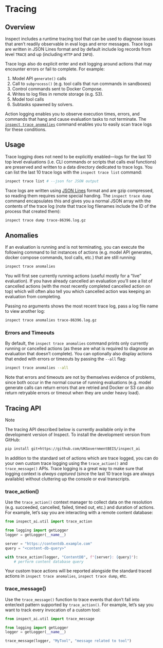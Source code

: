 # Tracing


## Overview

Inspect includes a runtime tracing tool that can be used to diagnose
issues that aren’t readily observable in eval logs and error messages.
Trace logs are written in JSON Lines format and by default include log
records from level `TRACE` and up (including `HTTP` and `INFO`).

Trace logs also do explicit enter and exit logging around actions that
may encounter errors or fail to complete. For example:

1.  Model API `generate()` calls
2.  Call to `subprocess()` (e.g. tool calls that run commands in
    sandboxes)
3.  Control commands sent to Docker Compose.
4.  Writes to log files in remote storage (e.g. S3).
5.  Model tool calls
6.  Subtasks spawned by solvers.

Action logging enables you to observe execution times, errors, and
commands that hang and cause evaluation tasks to not terminate. The
[`inspect trace anomalies`](#anomalies) command enables you to easily
scan trace logs for these conditions.

## Usage

Trace logging does not need to be explicitly enabled—logs for the last
10 top level evaluations (i.e. CLI commands or scripts that calls eval
functions) are preserved and written to a data directory dedicated to
trace logs. You can list the last 10 trace logs with the
`inspect trace list` command:

``` bash
inspect trace list # --json for JSON output
```

Trace logs are written using [JSON Lines](https://jsonlines.org/) format
and are gzip compressed, so reading them requires some special handing.
The `inspect trace dump` command encapsulates this and gives you a
normal JSON array with the contents of the trace log (note that trace
log filenames include the ID of the process that created them):

``` bash
inspect trace dump trace-86396.log.gz
```

## Anomalies

If an evaluation is running and is not terminating, you can execute the
following command to list instances of actions (e.g. model API
generates, docker compose commands, tool calls, etc.) that are still
running:

``` bash
inspect trace anomalies
```

You will first see currently running actions (useful mostly for a “live”
evaluation). If you have already cancelled an evaluation you’ll see a
list of cancelled actions (with the most recently completed cancelled
action on top) which will often also tell you which cancelled action was
keeping an evaluation from completing.

Passing no arguments shows the most recent trace log, pass a log file
name to view another log:

``` bash
inspect trace anomalies trace-86396.log.gz
```

### Errors and Timeouts

By default, the `inspect trace anomalies` command prints only currently
running or cancelled actions (as these are what is required to diagnose
an evaluation that doesn’t complete). You can optionally also display
actions that ended with errors or timeouts by passing the `--all` flag:

``` bash
inspect trace anomalies --all
```

Note that errors and timeouts are not by themselves evidence of
problems, since both occur in the normal course of running evaluations
(e.g. model generate calls can return errors that are retried and Docker
or S3 can also return retryable errors or timeout when they are under
heavy load).

## Tracing API

> [!NOTE]
>
> The tracing API described below is currently available only in the
> development version of Inspect. To install the development version
> from GitHub:
>
> ``` bash
> pip install git+https://github.com/UKGovernmentBEIS/inspect_ai
> ```

In addition to the standard set of actions which are trace logged, you
can do your own custom trace logging using the `trace_action()` and
`trace_message()` APIs. Trace logging is a great way to make sure that
logging context is *always captured* (since the last 10 trace logs are
always available) without cluttering up the console or eval transcripts.

### trace_action()

Use the `trace_action()` context manager to collect data on the
resolution (e.g. succeeded, cancelled, failed, timed out, etc.) and
duration of actions. For example, let’s say you are interacting with a
remote content database:

``` python
from inspect_ai.util import trace_action

from logging import getLogger
logger = getLogger(__name__)

server = "https://contentdb.example.com"
query = "<content-db-query>"

with trace_action(logger, "ContentDB", f"{server}: {query}"):
    # perform content database query
```

Your custom trace actions will be reported alongside the standard traced
actions in `inspect trace anomalies`, `inspect trace dump`, etc.

### trace_message()

Use the `trace_message()` function to trace events that don’t fall into
enter/exit pattern supported by `trace_action()`. For example, let’s say
you want to track every invocation of a custom tool:

``` python
from inspect_ai.util import trace_message

from logging import getLogger
logger = getLogger(__name__)

trace_message(logger, "MyTool", "message related to tool")
```
